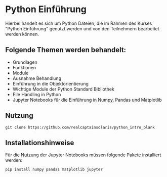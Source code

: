# Python Einführung

Hierbei handelt es sich um Python Dateien, die im Rahmen des Kurses "Python Einführung"
genutzt werden und von den Teilnehmern bearbeitet werden können.

## Folgende Themen werden behandelt:
- Grundlagen
- Funktionen
- Module
- Ausnahme Behandlung
- Einführung in die Objektorientierung
- Wichtige  Module der Python Standard Bibliothek
- File Handling in Python
- Jupyter Notebooks für die Einführung in Numpy, Pandas und Matplotlib

## Nutzung

    git clone https://github.com/realcaptainsolaris/python_intro_blank

## Installationshinweise
Für die Nutzung der Jupyter Notebooks müssen folgende Pakete installiert werden: 

    pip install numpy pandas matplotlib jupyter
